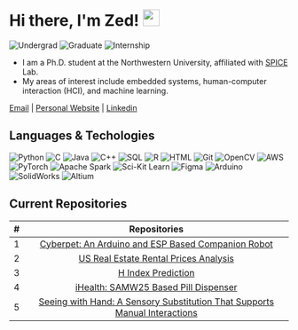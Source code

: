 # Hi there, I'm Zed! <img src="https://raw.githubusercontent.com/MartinHeinz/MartinHeinz/master/wave.gif" width="30px">

![Undergrad](https://img.shields.io/badge/Undergrad-XJTU-blue)
![Graduate](https://img.shields.io/badge/Graduate-UPenn-blue)
![Internship](https://img.shields.io/badge/Intership-UChicago-blue)

- I am a Ph.D. student at the Northwestern University, affiliated with [SPICE](https://spice-lab.org) Lab.
- My areas of interest include embedded systems, human-computer interaction (HCI), and machine learning.

[Email](mailto:xuanyouliu2030@u.northwestern.edu) | [Personal Website](https://xuanyouliu.com) | [Linkedin](https://www.linkedin.com/in/xuanyouliu/)

## Languages & Techologies

![Python](https://img.shields.io/badge/-Python-000?&logo=Python)
![C](https://img.shields.io/badge/-C-000?&logo=C)
![Java](https://img.shields.io/badge/-Java-000?&logo=Java&logoColor=007396)
![C++](https://img.shields.io/badge/-C++-000?&logo=c%2b%2b&logoColor=00599C)
![SQL](https://img.shields.io/badge/-SQL-000?&logo=MySQL)
![R](https://img.shields.io/badge/-R-000?&logo=r)
![HTML](https://img.shields.io/badge/-HTML-000?&logo=html5)
![Git](https://img.shields.io/badge/-git-000?&logo=git)
![OpenCV](https://img.shields.io/badge/-OpenCv-000?&logo=opencv)
![AWS](https://img.shields.io/badge/-AWS-000?&logo=Amazon-AWS&logoColor=F90)
![PyTorch](https://img.shields.io/badge/-PyTorch-000?&logo=PyTorch)
![Apache Spark](https://img.shields.io/badge/-Apache_Spark-000?&logo=apachespark)
![Sci-Kit Learn](https://img.shields.io/badge/-Sci_Kit-000?&logo=scikitlearn)
![Figma](https://img.shields.io/badge/-Figma-000?&logo=figma)
![Arduino](https://img.shields.io/badge/-Arduino-000?&logo=arduino)
![SolidWorks](https://img.shields.io/badge/-SolidWorks-000?&logo=dassaultsystemes)
![Altium](https://img.shields.io/badge/-Altium-000?&logo=altiumdesigner)

## Current Repositories

| # |                                                              Repositories                                                              |
| :-: | :------------------------------------------------------------------------------------------------------------------------------------: |
| 1 | [Cyberpet: An Arduino and ESP Based Companion Robot](https://github.com/XuanyouLiu/Cyberpet.git) |
| 2 | [US Real Estate Rental Prices Analysis](https://github.com/XuanyouLiu/US-Real-Estate-Analysis) |
| 3 | [H Index Prediction](https://github.com/XuanyouLiu/CIS519-H-Index-Prediction.git) |
| 4 | [iHealth: SAMW25 Based Pill Dispenser](https://github.com/ese5160/iHealth-SAMW25-Pill-Dispenser.git)|
| 5 | [Seeing with Hand: A Sensory Substitution That Supports Manual Interactions](https://github.com/XuanyouLiu/Seening-with-Hand-CHI25.git) |


